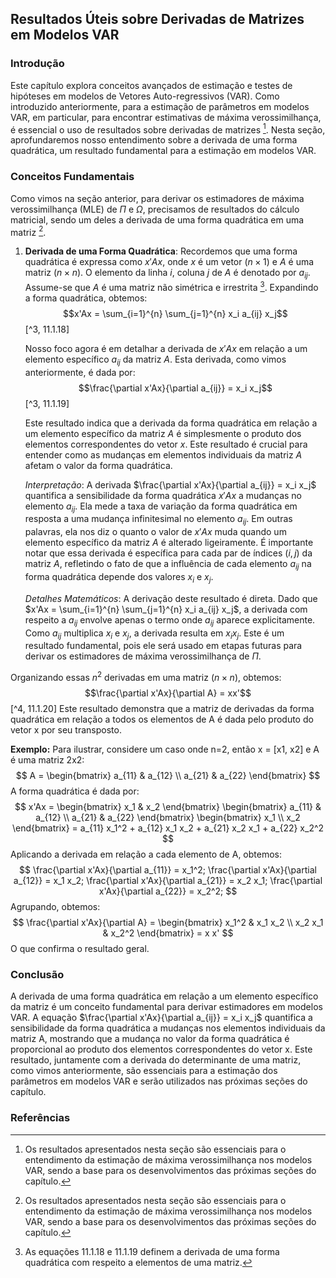 ## Resultados Úteis sobre Derivadas de Matrizes em Modelos VAR

### Introdução
Este capítulo explora conceitos avançados de estimação e testes de hipóteses em modelos de Vetores Auto-regressivos (VAR). Como introduzido anteriormente, para a estimação de parâmetros em modelos VAR, em particular, para encontrar estimativas de máxima verossimilhança, é essencial o uso de resultados sobre derivadas de matrizes [^2].  Nesta seção, aprofundaremos nosso entendimento sobre a derivada de uma forma quadrática, um resultado fundamental para a estimação em modelos VAR.

### Conceitos Fundamentais
Como vimos na seção anterior, para derivar os estimadores de máxima verossimilhança (MLE) de $\Pi$ e $\Omega$, precisamos de resultados do cálculo matricial, sendo um deles a derivada de uma forma quadrática em uma matriz [^2].
1. **Derivada de uma Forma Quadrática**:
   Recordemos que uma forma quadrática é expressa como $x'Ax$, onde $x$ é um vetor $(n \times 1)$ e $A$ é uma matriz $(n \times n)$. O elemento da linha $i$, coluna $j$ de $A$ é denotado por $a_{ij}$. Assume-se que $A$ é uma matriz não simétrica e irrestrita [^3]. Expandindo a forma quadrática, obtemos:
   $$x'Ax = \sum_{i=1}^{n} \sum_{j=1}^{n} x_i a_{ij} x_j$$ [^3, 11.1.18]

   Nosso foco agora é em detalhar a derivada de $x'Ax$ em relação a um elemento específico $a_{ij}$ da matriz $A$. Esta derivada, como vimos anteriormente, é dada por:
   $$\frac{\partial x'Ax}{\partial a_{ij}} = x_i x_j$$ [^3, 11.1.19]
   
   Este resultado indica que a derivada da forma quadrática em relação a um elemento específico da matriz $A$ é simplesmente o produto dos elementos correspondentes do vetor $x$. Este resultado  é crucial para entender como as mudanças em elementos individuais da matriz $A$ afetam o valor da forma quadrática.

   *Interpretação*: A derivada $\frac{\partial x'Ax}{\partial a_{ij}} = x_i x_j$ quantifica a sensibilidade da forma quadrática $x'Ax$ a mudanças no elemento $a_{ij}$. Ela mede a taxa de variação da forma quadrática em resposta a uma mudança infinitesimal no elemento $a_{ij}$. Em outras palavras, ela nos diz o quanto o valor de $x'Ax$ muda quando um elemento específico da matriz $A$ é alterado ligeiramente. É importante notar que essa derivada é específica para cada par de índices $(i, j)$ da matriz $A$, refletindo o fato de que a influência de cada elemento $a_{ij}$ na forma quadrática depende dos valores $x_i$ e $x_j$.

   *Detalhes Matemáticos*:  A derivação deste resultado é direta. Dado que $x'Ax = \sum_{i=1}^{n} \sum_{j=1}^{n} x_i a_{ij} x_j$, a derivada com respeito a $a_{ij}$ envolve apenas o termo onde $a_{ij}$ aparece explicitamente. Como $a_{ij}$ multiplica $x_i$ e $x_j$, a derivada resulta em $x_i x_j$. Este é um resultado fundamental, pois ele será usado em etapas futuras para derivar os estimadores de máxima verossimilhança de $\Pi$.
  
  Organizando essas $n^2$ derivadas em uma matriz $(n \times n)$, obtemos:
   $$\frac{\partial x'Ax}{\partial A} = xx'$$ [^4, 11.1.20]
   Este resultado demonstra que a matriz de derivadas da forma quadrática em relação a todos os elementos de A é dada pelo produto do vetor x por seu transposto.

**Exemplo:**
   Para ilustrar, considere um caso onde n=2, então x = [x1, x2] e A é uma matriz 2x2:
    $$
     A =
    \begin{bmatrix}
      a_{11} & a_{12} \\
      a_{21} & a_{22}
    \end{bmatrix}
    $$
   A forma quadrática é dada por:
    $$
     x'Ax =
      \begin{bmatrix}
        x_1 & x_2
      \end{bmatrix}
        \begin{bmatrix}
          a_{11} & a_{12} \\
          a_{21} & a_{22}
        \end{bmatrix}
        \begin{bmatrix}
          x_1 \\ x_2
        \end{bmatrix}
        = a_{11} x_1^2 + a_{12} x_1 x_2 + a_{21} x_2 x_1 + a_{22} x_2^2
    $$
   Aplicando a derivada em relação a cada elemento de A, obtemos:
    $$
     \frac{\partial x'Ax}{\partial a_{11}} = x_1^2;
     \frac{\partial x'Ax}{\partial a_{12}} = x_1 x_2;
     \frac{\partial x'Ax}{\partial a_{21}} = x_2 x_1;
     \frac{\partial x'Ax}{\partial a_{22}} = x_2^2;
    $$
   Agrupando, obtemos:
    $$
     \frac{\partial x'Ax}{\partial A} =
      \begin{bmatrix}
        x_1^2 & x_1 x_2 \\
        x_2 x_1 & x_2^2
      \end{bmatrix}
      = x x'
    $$
   O que confirma o resultado geral.

### Conclusão
A derivada de uma forma quadrática em relação a um elemento específico da matriz é um conceito fundamental para derivar estimadores em modelos VAR. A equação $\frac{\partial x'Ax}{\partial a_{ij}} = x_i x_j$ quantifica a sensibilidade da forma quadrática a mudanças nos elementos individuais da matriz A,  mostrando que  a mudança no valor da forma quadrática é proporcional ao produto dos elementos correspondentes do vetor x. Este resultado, juntamente com a derivada do determinante de uma matriz, como vimos anteriormente, são essenciais para a estimação dos parâmetros em modelos VAR e serão utilizados nas próximas seções do capítulo.

### Referências
[^2]: Os resultados apresentados nesta seção são essenciais para o entendimento da estimação de máxima verossimilhança nos modelos VAR, sendo a base para os desenvolvimentos das próximas seções do capítulo.
[^3]: As equações 11.1.18 e 11.1.19 definem a derivada de uma forma quadrática com respeito a elementos de uma matriz.
[^4]: As equações 11.1.20, 11.1.21, 11.1.22, 11.1.23 e 11.1.24 definem a derivada do determinante de uma matriz com respeito a seus elementos, utilizando a regra da cadeia e a fórmula do cofator.
<!-- END -->

